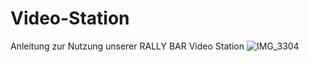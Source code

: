 # Video-Station
Anleitung zur Nutzung unserer RALLY BAR Video Station
![IMG_3304](https://github.com/makerspace-wi/Video-Station/assets/42463588/6aa6548d-17a6-4bee-b7f9-b8c1a0a21f26)
